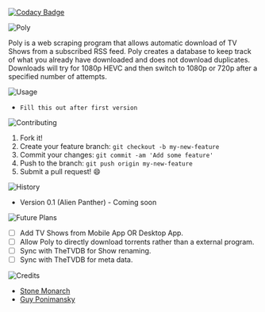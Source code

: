 [![Codacy Badge](https://api.codacy.com/project/badge/Grade/0330000d284043f19a126cada035d410)](https://www.codacy.com/app/ponimansky.guy/Poly?utm_source=github.com&amp;utm_medium=referral&amp;utm_content=Voidustries/Poly&amp;utm_campaign=Badge_Grade)

![Poly](img/readme/Title.png)

Poly is a web scraping program that allows automatic download of TV Shows from a
subscribed RSS feed. Poly creates a database to keep track of what you already
have downloaded and does not download duplicates. Downloads will try for 1080p
HEVC and then switch to 1080p or 720p after a specified number of attempts.

![Usage](img/readme/Usage.png)

* `Fill this out after first version`

![Contributing](img/readme/Contributing.png)

1. Fork it!
2. Create your feature branch: `git checkout -b my-new-feature`
3. Commit your changes: `git commit -am 'Add some feature'`
4. Push to the branch: `git push origin my-new-feature`
5. Submit a pull request! :smile:

![History](img/readme/History.png)

* Version 0.1 (Alien Panther) - Coming soon

![Future Plans](img/readme/FuturePlans.png)

- [ ] Add TV Shows from Mobile App OR Desktop App.
- [ ] Allow Poly to directly download torrents rather than a external program.
- [ ] Sync with TheTVDB for Show renaming.
- [ ] Sync with TheTVDB for meta data.

![Credits](img/readme/Credits.png)

* [Stone Monarch](https://gitlab.com/StoneMonarch)
* [Guy Ponimansky](https://github.com/gponimansky)
